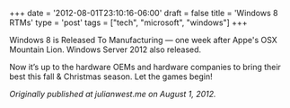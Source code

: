+++
date = '2012-08-01T23:10:16-06:00'
draft = false
title = 'Windows 8 RTMs'
type = 'post'
tags = ["tech", "microsoft", "windows"]
+++

Windows 8 is Released To Manufacturing — one week after Appe's OSX Mountain Lion. Windows Server 2012 also released.<br />

Now it’s up to the hardware OEMs and hardware companies to bring their best this fall & Christmas season. Let the games begin!<br />

<i>Originally published at julianwest.me on August 1, 2012.</i>